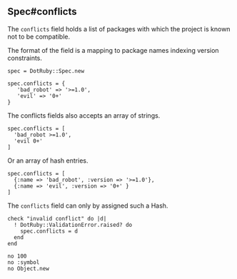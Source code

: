 ## Spec#conflicts

The `conflicts` field holds a list of packages with which the project is
known not to be compatible.

The format of the field is a mapping to package names indexing version
constraints.

    spec = DotRuby::Spec.new

    spec.conflicts = {
       'bad_robot' => '>=1.0',
       'evil' => '0+'
    }

The conflicts fields also accepts an array of strings.

    spec.conflicts = [
      'bad_robot >=1.0',
      'evil 0+'
    ]

Or an array of hash entries.

    spec.conflicts = [
      {:name => 'bad_robot', :version => '>=1.0'},
      {:name => 'evil', :version => '0+' }
    ]

The `conflicts` field can only by assigned such a Hash.

    check "invalid conflict" do |d|
      ! DotRuby::ValidationError.raised? do
        spec.conflicts = d
      end
    end

    no 100
    no :symbol
    no Object.new


